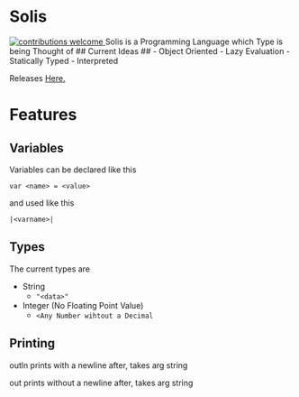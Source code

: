 # Solis #
  <a href="https://github.com/LonnonDev/Solis/issues">
    <img alt="contributions welcome" src="https://img.shields.io/badge/contributions-welcome-brightgreen.svg?style=flat">
  </a>
Solis is a Programming Language which Type is being Thought of
## Current Ideas ##
- Object Oriented
- Lazy Evaluation
- Statically Typed
- Interpreted

Releases [Here.](https://github.com/LonnonDev/Solis/releases)
  

# Features #
## Variables ##
Variables can be declared like this
```
var <name> = <value>
```
and used like this
```
|<varname>|
```
## Types ##
The current types are 
- String
  - ```"<data>"```
- Integer (No Floating Point Value)
  - ```<Any Number wihtout a Decimal```
## Printing ##
outln prints with a newline after, takes arg string

out prints without a newline after, takes arg string
